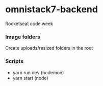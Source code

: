 # omnistack7-backend

Rocketseat code week

### Image folders

Create uploads/resized folders in the root

### Scripts

- yarn run dev (nodemon)
- yarn start (node)
